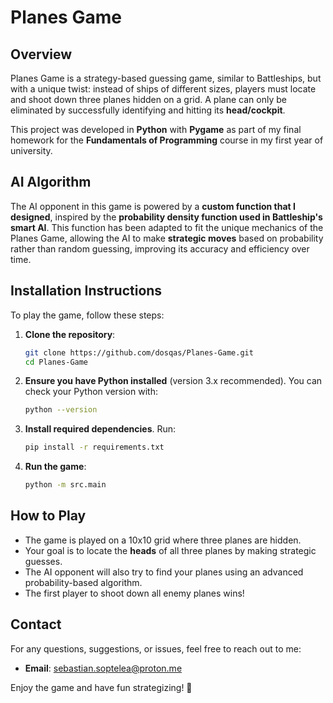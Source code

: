 # Planes Game

## Overview
Planes Game is a strategy-based guessing game, similar to Battleships, but with a unique twist: instead of ships of different sizes, players must locate and shoot down three planes hidden on a grid. A plane can only be eliminated by successfully identifying and hitting its **head/cockpit**.

This project was developed in **Python** with **Pygame** as part of my final homework for the **Fundamentals of Programming** course in my first year of university.

## AI Algorithm
The AI opponent in this game is powered by a **custom function that I designed**, inspired by the **probability density function used in Battleship's smart AI**. This function has been adapted to fit the unique mechanics of the Planes Game, allowing the AI to make **strategic moves** based on probability rather than random guessing, improving its accuracy and efficiency over time.

## Installation Instructions
To play the game, follow these steps:

1. **Clone the repository**:
   ```bash
   git clone https://github.com/dosqas/Planes-Game.git
   cd Planes-Game
   ```

2. **Ensure you have Python installed** (version 3.x recommended). You can check your Python version with:
   ```bash
   python --version
   ```

3. **Install required dependencies**. Run:
   ```bash
   pip install -r requirements.txt
   ```

4. **Run the game**:
   ```bash
   python -m src.main
   ```

## How to Play
- The game is played on a 10x10 grid where three planes are hidden.
- Your goal is to locate the **heads** of all three planes by making strategic guesses.
- The AI opponent will also try to find your planes using an advanced probability-based algorithm.
- The first player to shoot down all enemy planes wins!

## Contact
For any questions, suggestions, or issues, feel free to reach out to me:
- **Email**: [sebastian.soptelea@proton.me](mailto:sebastian.soptelea@proton.me)

Enjoy the game and have fun strategizing! 🚀

